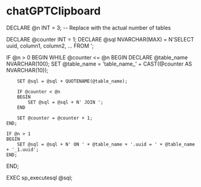 # chatGPTClipboard

DECLARE @n INT = 3;  -- Replace with the actual number of tables

DECLARE @counter INT = 1;
DECLARE @sql NVARCHAR(MAX) = N'SELECT uuid, column1, column2, ... FROM ';

IF @n > 0
BEGIN
    WHILE @counter <= @n
    BEGIN
        DECLARE @table_name NVARCHAR(100);
        SET @table_name = 'table_name_' + CAST(@counter AS NVARCHAR(10));

        SET @sql = @sql + QUOTENAME(@table_name);
        
        IF @counter < @n
        BEGIN
            SET @sql = @sql + N' JOIN ';
        END
        
        SET @counter = @counter + 1;
    END;

    IF @n > 1
    BEGIN
        SET @sql = @sql + N' ON ' + @table_name + '.uuid = ' + @table_name + '_1.uuid';
    END;
END;

EXEC sp_executesql @sql;
